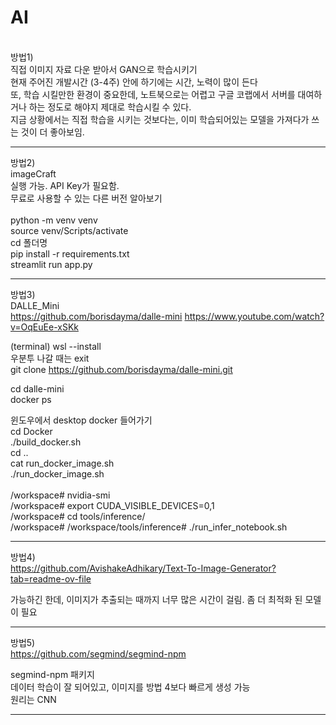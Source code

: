 # AI
<br>
방법1) <br>
직접 이미지 자료 다운 받아서 GAN으로 학습시키기 <br>
현재 주어진 개발시간 (3-4주) 안에 하기에는 시간, 노력이 많이 든다 <br>
또, 학습 시킬만한 환경이 중요한데, 노트북으로는 어렵고 구글 코랩에서 서버를 대여하거나 하는 정도로 해야지 제대로 학습시킬 수 있다. <br>
지금 상황에서는 직접 학습을 시키는 것보다는, 이미 학습되어있는 모델을 가져다가 쓰는 것이 더 좋아보임. <br>

---
방법2)  <br>
imageCraft<br>
실행 가능. API Key가 필요함. <br>
무료로 사용할 수 있는 다른 버전 알아보기 <br>
<br>
python -m venv venv <br>
source venv/Scripts/activate <br>
cd 폴더명<br>
pip install -r requirements.txt<br>
streamlit run app.py<br>

---
방법3)  <br>
DALLE_Mini<br>
https://github.com/borisdayma/dalle-mini
https://www.youtube.com/watch?v=OqEuEe-xSKk <br>

(terminal) wsl --install  <br>
우분투 나갈 때는 exit <br>
git clone https://github.com/borisdayma/dalle-mini.git <br>

cd dalle-mini<br>
docker ps <br>

윈도우에서 desktop docker 들어가기 <br>
cd Docker  <br>
./build_docker.sh <br>
cd .. <br>
cat run_docker_image.sh  <br>
./run_docker_image.sh  <br>
 <br>
/workspace# nvidia-smi<br>
/workspace# export CUDA_VISIBLE_DEVICES=0,1<br>
/workspace# cd tools/inference/<br>
/workspace# /workspace/tools/inference# ./run_infer_notebook.sh<br>

---
방법4)  <br>
https://github.com/AvishakeAdhikary/Text-To-Image-Generator?tab=readme-ov-file<br>

가능하긴 한데, 이미지가 추출되는 때까지 너무 많은 시간이 걸림. 
좀 더 최적화 된 모델이 필요 

---
방법5)  <br>
https://github.com/segmind/segmind-npm <br>

segmind-npm 패키지 <br>
데이터 학습이 잘 되어있고, 이미지를 방법 4보다 빠르게 생성 가능 <br>
원리는 CNN <br>

---
